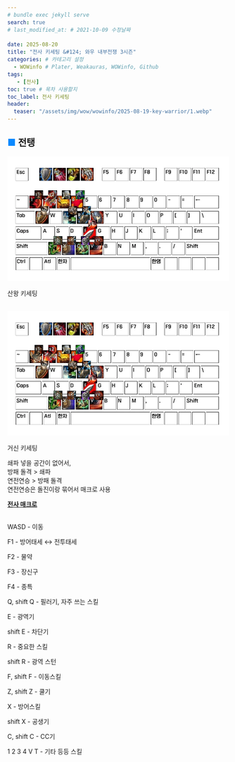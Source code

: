 ```yaml
---
# bundle exec jekyll serve
search: true
# last_modified_at: # 2021-10-09 수정날짜

date: 2025-08-20
title: "전사 키세팅 &#124; 와우 내부전쟁 3시즌"
categories: # 카테고리 설정
  - WOWinfo # Plater, Weakauras, WOWinfo, Github
tags:
   - [전사]
toc: true # 목차 사용할지
toc_label: 전사 키세팅
header:
  teaser: "/assets/img/wow/wowinfo/2025-08-19-key-warrior/1.webp"
---
```

## <span style="color:#0b89ff">■</span> 전탱

![alt text](/assets/img/wow/wowinfo/2025-08-19-key-warrior/1.webp)

산왕 키세팅  
<br>

![alt text](/assets/img/wow/wowinfo/2025-08-19-key-warrior/2.webp)

거신 키세팅

쇄파 넣을 공간이 없어서,  
방패 돌격 > 쇄파  
연전연승 > 방패 돌격  
연전연승은 돌진이랑 묶어서 매크로 사용  

[**전사 매크로**](https://dsky3313.github.io/wowinfo/macro-warriror/)
<br>
<br>

WASD - 이동

F1 - 방어태세 ↔ 전투태세

F2 - 물약

F3 - 장신구

F4 - 종특

Q, shift Q - 필러기, 자주 쓰는 스킬

E - 광역기

shift E - 차단기

R - 중요한 스킬

shift R - 광역 스턴

F, shift F - 이동스킬

Z, shift Z - 쿨기

X - 방어스킬

shift X - 공생기

C, shift C - CC기

1 2 3 4 V T - 기타 등등 스킬